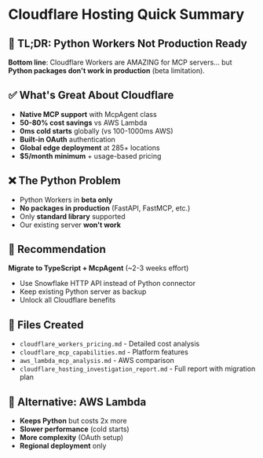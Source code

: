 # Cloudflare Hosting Quick Summary

## 🚨 TL;DR: Python Workers Not Production Ready

**Bottom line**: Cloudflare Workers are AMAZING for MCP servers... but **Python packages don't work in production** (beta limitation).

## ✅ What's Great About Cloudflare

- **Native MCP support** with McpAgent class
- **50-80% cost savings** vs AWS Lambda
- **0ms cold starts** globally (vs 100-1000ms AWS)
- **Built-in OAuth** authentication
- **Global edge deployment** at 285+ locations
- **$5/month minimum** + usage-based pricing

## ❌ The Python Problem

- Python Workers in **beta only**
- **No packages in production** (FastAPI, FastMCP, etc.)
- Only **standard library** supported
- Our existing server **won't work**

## 🎯 Recommendation

**Migrate to TypeScript + McpAgent** (~2-3 weeks effort)

- Use Snowflake HTTP API instead of Python connector
- Keep existing Python server as backup
- Unlock all Cloudflare benefits

## 📁 Files Created

- `cloudflare_workers_pricing.md` - Detailed cost analysis
- `cloudflare_mcp_capabilities.md` - Platform features
- `aws_lambda_mcp_analysis.md` - AWS comparison
- `cloudflare_hosting_investigation_report.md` - Full report with migration plan

## 🚀 Alternative: AWS Lambda

- **Keeps Python** but costs 2x more
- **Slower performance** (cold starts)
- **More complexity** (OAuth setup)
- **Regional deployment** only
